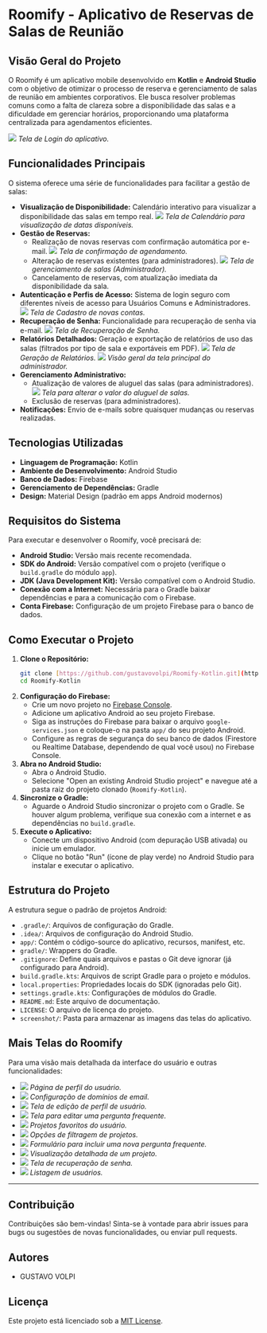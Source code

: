 # Roomify - Aplicativo de Reservas de Salas de Reunião

## Visão Geral do Projeto

O Roomify é um aplicativo mobile desenvolvido em **Kotlin** e **Android Studio** com o objetivo de otimizar o processo de reserva e gerenciamento de salas de reunião em ambientes corporativos. Ele busca resolver problemas comuns como a falta de clareza sobre a disponibilidade das salas e a dificuldade em gerenciar horários, proporcionando uma plataforma centralizada para agendamentos eficientes.

![](screenshots/login.png)
_Tela de Login do aplicativo._

## Funcionalidades Principais

O sistema oferece uma série de funcionalidades para facilitar a gestão de salas:

* **Visualização de Disponibilidade:** Calendário interativo para visualizar a disponibilidade das salas em tempo real.
    ![](screenshots/calendario.png)
    _Tela de Calendário para visualização de datas disponíveis._
* **Gestão de Reservas:**
    * Realização de novas reservas com confirmação automática por e-mail.
        ![](screenshots/confirmar_agendamento.png)
        _Tela de confirmação de agendamento._
    * Alteração de reservas existentes (para administradores).
        ![](screenshots/gerenciar_salas.png)
        _Tela de gerenciamento de salas (Administrador)._
    * Cancelamento de reservas, com atualização imediata da disponibilidade da sala.
* **Autenticação e Perfis de Acesso:** Sistema de login seguro com diferentes níveis de acesso para Usuários Comuns e Administradores.
    ![](screenshots/cadastro.png)
    _Tela de Cadastro de novas contas._
* **Recuperação de Senha:** Funcionalidade para recuperação de senha via e-mail.
    ![](screenshots/recuperar_senha.png)
    _Tela de Recuperação de Senha._
* **Relatórios Detalhados:** Geração e exportação de relatórios de uso das salas (filtrados por tipo de sala e exportáveis em PDF).
    ![](screenshots/gerar_relatorio.png)
    _Tela de Geração de Relatórios._
    ![](screenshots/tela_admin.png)
    _Visão geral da tela principal do administrador._
* **Gerenciamento Administrativo:**
    * Atualização de valores de aluguel das salas (para administradores).
        ![](screenshots/aluguel.png)
        _Tela para alterar o valor do aluguel de salas._
    * Exclusão de reservas (para administradores).
* **Notificações:** Envio de e-mails sobre quaisquer mudanças ou reservas realizadas.

## Tecnologias Utilizadas

* **Linguagem de Programação:** Kotlin
* **Ambiente de Desenvolvimento:** Android Studio
* **Banco de Dados:** Firebase
* **Gerenciamento de Dependências:** Gradle
* **Design:** Material Design (padrão em apps Android modernos)

## Requisitos do Sistema

Para executar e desenvolver o Roomify, você precisará de:

* **Android Studio:** Versão mais recente recomendada.
* **SDK do Android:** Versão compatível com o projeto (verifique o `build.gradle` do módulo `app`).
* **JDK (Java Development Kit):** Versão compatível com o Android Studio.
* **Conexão com a Internet:** Necessária para o Gradle baixar dependências e para a comunicação com o Firebase.
* **Conta Firebase:** Configuração de um projeto Firebase para o banco de dados.

## Como Executar o Projeto

1.  **Clone o Repositório:**
    ```bash
    git clone [https://github.com/gustavovolpi/Roomify-Kotlin.git](https://github.com/gustavovolpi/Roomify-Kotlin.git)
    cd Roomify-Kotlin
    ```
2.  **Configuração do Firebase:**
    * Crie um novo projeto no [Firebase Console](https://console.firebase.google.com/).
    * Adicione um aplicativo Android ao seu projeto Firebase.
    * Siga as instruções do Firebase para baixar o arquivo `google-services.json` e coloque-o na pasta `app/` do seu projeto Android.
    * Configure as regras de segurança do seu banco de dados (Firestore ou Realtime Database, dependendo de qual você usou) no Firebase Console.
3.  **Abra no Android Studio:**
    * Abra o Android Studio.
    * Selecione "Open an existing Android Studio project" e navegue até a pasta raiz do projeto clonado (`Roomify-Kotlin`).
4.  **Sincronize o Gradle:**
    * Aguarde o Android Studio sincronizar o projeto com o Gradle. Se houver algum problema, verifique sua conexão com a internet e as dependências no `build.gradle`.
5.  **Execute o Aplicativo:**
    * Conecte um dispositivo Android (com depuração USB ativada) ou inicie um emulador.
    * Clique no botão "Run" (ícone de play verde) no Android Studio para instalar e executar o aplicativo.

## Estrutura do Projeto

A estrutura segue o padrão de projetos Android:

* `.gradle/`: Arquivos de configuração do Gradle.
* `.idea/`: Arquivos de configuração do Android Studio.
* `app/`: Contém o código-source do aplicativo, recursos, manifest, etc.
* `gradle/`: Wrappers do Gradle.
* `.gitignore`: Define quais arquivos e pastas o Git deve ignorar (já configurado para Android).
* `build.gradle.kts`: Arquivos de script Gradle para o projeto e módulos.
* `local.properties`: Propriedades locais do SDK (ignoradas pelo Git).
* `settings.gradle.kts`: Configurações de módulos do Gradle.
* `README.md`: Este arquivo de documentação.
* `LICENSE`: O arquivo de licença do projeto.
* `screenshot/`: Pasta para armazenar as imagens das telas do aplicativo.

## Mais Telas do Roomify

Para uma visão mais detalhada da interface do usuário e outras funcionalidades:

* ![](screenshots/perfil_usuario.png)
    _Página de perfil do usuário._
* ![](screenshots/dominios_email.png)
    _Configuração de domínios de email._
* ![](screenshots/editar_perfil.png)
    _Tela de edição de perfil de usuário._
* ![](screenshots/editar_pergunta.png)
    _Tela para editar uma pergunta frequente._
* ![](screenshots/favoritos.png)
    _Projetos favoritos do usuário._
* ![](screenshots/filtros.png)
    _Opções de filtragem de projetos._
* ![](screenshots/incluir_nova_pergunta.png)
    _Formulário para incluir uma nova pergunta frequente._
* ![](screenshots/projeto_visualizacao.png)
    _Visualização detalhada de um projeto._
* ![](screenshots/recuperar_senha.png)
    _Tela de recuperação de senha._
* ![](screenshots/usuarios.png)
    _Listagem de usuários._

---

## Contribuição

Contribuições são bem-vindas! Sinta-se à vontade para abrir issues para bugs ou sugestões de novas funcionalidades, ou enviar pull requests.

## Autores

* GUSTAVO VOLPI

## Licença

Este projeto está licenciado sob a [MIT License](LICENSE).